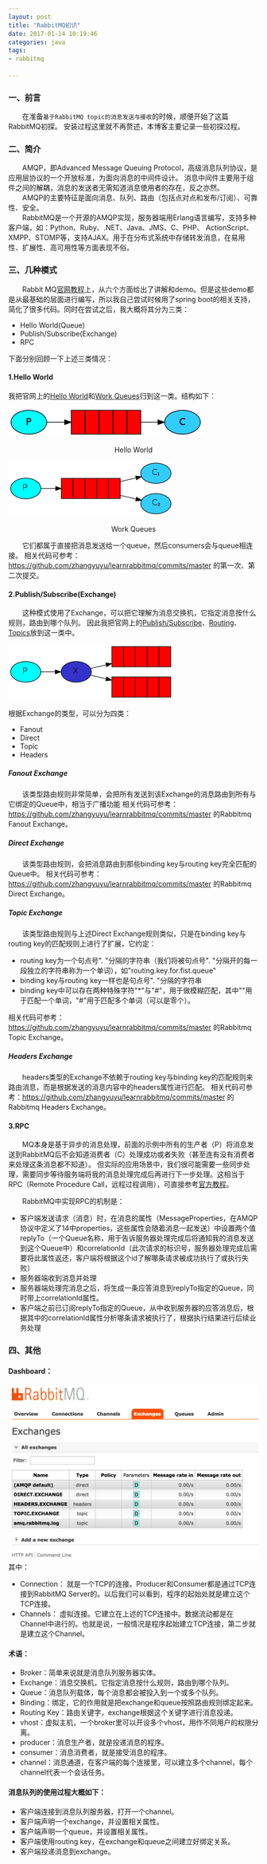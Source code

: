 ```yaml
---
layout: post
title: "RabbitMQ初识"
date: 2017-01-14 10:19:46
categories: java
tags: 
- rabbitmq

---
```

### 一、前言
　　在准备`基于RabbitMQ topic的消息发送与接收`的时候，顺便开始了这篇RabbitMQ初探。
安装过程这里就不再赘述，本博客主要记录一些初探过程。

### 二、简介
　　AMQP，即Advanced Message Queuing Protocol，高级消息队列协议，是应用层协议的一个开放标准，为面向消息的中间件设计。
消息中间件主要用于组件之间的解耦，消息的发送者无需知道消息使用者的存在，反之亦然。  
　　AMQP的主要特征是面向消息、队列、路由（包括点对点和发布/订阅）、可靠性、安全。  
　　RabbitMQ是一个开源的AMQP实现，服务器端用Erlang语言编写，支持多种客户端，如：Python、Ruby、.NET、Java、JMS、C、PHP、
ActionScript、XMPP、STOMP等，支持AJAX。用于在分布式系统中存储转发消息，在易用性、扩展性、高可用性等方面表现不俗。

### 三、几种模式
　　Rabbit MQ[官网教程](https://www.rabbitmq.com/getstarted.html)上，从六个方面给出了讲解和demo。但是这些demo都是从最基础的层面进行编写，所以我自己尝试时候用了spring boot的相关支持，简化了很多代码。同时在尝试之后，我大概将其分为三类：

- Hello World(Queue)
- Publish/Subscribe(Exchange)
- RPC

下面分别回顾一下上述三类情况：

#### 1.Hello World
我把官网上的[Hello World](https://www.rabbitmq.com/tutorials/tutorial-one-java.html)和[Work Queues](https://www.rabbitmq.com/tutorials/tutorial-two-java.html)归到这一类。结构如下：

![](/assets/img/rabbitmq-hello-world.png)
<p align="center">Hello World</p>

![](/assets/img/rabbitmq-work-queues.png)
<p align="center">Work Queues</p>

　　它们都属于直接把消息发送给一个queue，然后consumers会与queue相连接。
相关代码可参考：https://github.com/zhangyuyu/learnrabbitmq/commits/master 的第一次、第二次提交。

#### 2.Publish/Subscribe(Exchange)
　　这种模式使用了Exchange，可以把它理解为消息交换机，它指定消息按什么规则，路由到哪个队列。
因此我把官网上的[Publish/Subscribe](https://www.rabbitmq.com/tutorials/tutorial-three-java.html)、[Routing](https://www.rabbitmq.com/tutorials/tutorial-four-java.html)、[Topics](https://www.rabbitmq.com/tutorials/tutorial-five-java.html)放到这一类中。

![](/assets/img/rabbitmq-exchanges.png)

根据Exchange的类型，可以分为四类：

- Fanout
- Direct
- Topic
- Headers

##### Fanout Exchange
　　该类型路由规则非常简单，会把所有发送到该Exchange的消息路由到所有与它绑定的Queue中，相当于广播功能
相关代码可参考：https://github.com/zhangyuyu/learnrabbitmq/commits/master 的Rabbitmq Fanout Exchange。

##### Direct Exchange
　　该类型路由规则，会把消息路由到那些binding key与routing key完全匹配的Queue中。
相关代码可参考：https://github.com/zhangyuyu/learnrabbitmq/commits/master 的Rabbitmq Direct Exchange。

##### Topic Exchange
　　该类型路由规则与上述Direct Exchange规则类似，只是在binding key与routing key的匹配规则上进行了扩展，它约定：

- routing key为一个句点号". "分隔的字符串（我们将被句点号". "分隔开的每一段独立的字符串称为一个单词），如"routing.key.for.fist.queue"
- binding key与routing key一样也是句点号". "分隔的字符串
- binding key中可以存在两种特殊字符"*"与"#"，用于做模糊匹配，其中""用于匹配一个单词，"#"用于匹配多个单词（可以是零个）。

相关代码可参考：https://github.com/zhangyuyu/learnrabbitmq/commits/master 的Rabbitmq Topic Exchange。

##### Headers Exchange
　　headers类型的Exchange不依赖于routing key与binding key的匹配规则来路由消息，而是根据发送的消息内容中的headers属性进行匹配。
相关代码可参考：https://github.com/zhangyuyu/learnrabbitmq/commits/master 的Rabbitmq Headers Exchange。

#### 3.RPC
　　MQ本身是基于异步的消息处理，前面的示例中所有的生产者（P）将消息发送到RabbitMQ后不会知道消费者（C）处理成功或者失败（甚至连有没有消费者来处理这条消息都不知道）。
但实际的应用场景中，我们很可能需要一些同步处理，需要同步等待服务端将我的消息处理完成后再进行下一步处理。这相当于RPC（Remote Procedure Call，远程过程调用），可直接参考[官方教程](https://www.rabbitmq.com/tutorials/tutorial-six-java.html)。

　　RabbitMQ中实现RPC的机制是：

- 客户端发送请求（消息）时，在消息的属性（MessageProperties，在AMQP协议中定义了14中properties，这些属性会随着消息一起发送）中设置两个值replyTo（一个Queue名称，用于告诉服务器处理完成后将通知我的消息发送到这个Queue中）和correlationId（此次请求的标识号，服务器处理完成后需要将此属性返还，客户端将根据这个id了解哪条请求被成功执行了或执行失败）
- 服务器端收到消息并处理
- 服务器端处理完消息之后，将生成一条应答消息到replyTo指定的Queue，同时带上correlationId属性。
- 客户端之前已订阅replyTo指定的Queue，从中收到服务器的应答消息后，根据其中的correlationId属性分析哪条请求被执行了，根据执行结果进行后续业务处理

### 四、其他
#### Dashboard：
![](/assets/img/rabbitmq-terms.png)
其中：
- Connection： 就是一个TCP的连接。Producer和Consumer都是通过TCP连接到RabbitMQ Server的。以后我们可以看到，程序的起始处就是建立这个TCP连接。
- Channels： 虚拟连接。它建立在上述的TCP连接中。数据流动都是在Channel中进行的。也就是说，一般情况是程序起始建立TCP连接，第二步就是建立这个Channel。

#### 术语：
- Broker：简单来说就是消息队列服务器实体。
- Exchange：消息交换机，它指定消息按什么规则，路由到哪个队列。
- Queue：消息队列载体，每个消息都会被投入到一个或多个队列。
- Binding：绑定，它的作用就是把exchange和queue按照路由规则绑定起来。
- Routing Key：路由关键字，exchange根据这个关键字进行消息投递。
- vhost：虚拟主机，一个broker里可以开设多个vhost，用作不同用户的权限分离。
- producer：消息生产者，就是投递消息的程序。
- consumer：消息消费者，就是接受消息的程序。
- channel：消息通道，在客户端的每个连接里，可以建立多个channel，每个channel代表一个会话任务。

#### 消息队列的使用过程大概如下：
- 客户端连接到消息队列服务器，打开一个channel。
- 客户端声明一个exchange，并设置相关属性。
- 客户端声明一个queue，并设置相关属性。
- 客户端使用routing key，在exchange和queue之间建立好绑定关系。
- 客户端投递消息到exchange。


